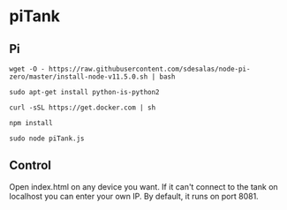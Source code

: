 # piTank

## Pi

`wget -O - https://raw.githubusercontent.com/sdesalas/node-pi-zero/master/install-node-v11.5.0.sh | bash`

`sudo apt-get install python-is-python2`

`curl -sSL https://get.docker.com | sh`

`npm install`

`sudo node piTank.js`

## Control

Open index.html on any device you want.
If it can't connect to the tank on localhost you can enter your own IP.
By default, it runs on port 8081.
